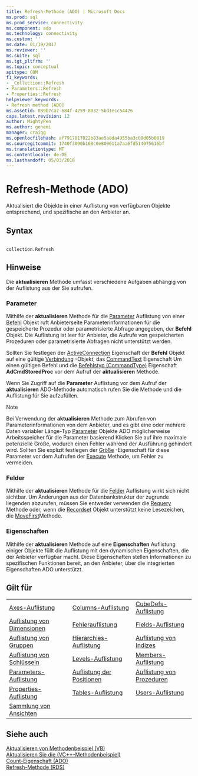 ```yaml
---
title: Refresh-Methode (ADO) | Microsoft Docs
ms.prod: sql
ms.prod_service: connectivity
ms.component: ado
ms.technology: connectivity
ms.custom: ''
ms.date: 01/19/2017
ms.reviewer: ''
ms.suite: sql
ms.tgt_pltfrm: ''
ms.topic: conceptual
apitype: COM
f1_keywords:
- _Collection::Refresh
- Parameters::Refresh
- Properties::Refresh
helpviewer_keywords:
- Refresh method [ADO]
ms.assetid: 089b7ca7-684f-4259-8032-5bd1ecc54426
caps.latest.revision: 12
author: MightyPen
ms.author: genemi
manager: craigg
ms.openlocfilehash: af7917817022b83ae5a8da4955ba3c08d05b0819
ms.sourcegitcommit: 1740f3090b168c0e809611a7aa6fd514075616bf
ms.translationtype: MT
ms.contentlocale: de-DE
ms.lasthandoff: 05/03/2018
---
```

# <a name="refresh-method-ado"></a>Refresh-Methode (ADO)
Aktualisiert die Objekte in einer Auflistung von verfügbaren Objekte entsprechend, und spezifische an den Anbieter an.  
  
## <a name="syntax"></a>Syntax  
  
```  
  
collection.Refresh  
```  
  
## <a name="remarks"></a>Hinweise  
 Die **aktualisieren** Methode umfasst verschiedene Aufgaben abhängig von der Auflistung aus der Sie aufrufen.  
  
### <a name="parameters"></a>Parameter  
 Mithilfe der **aktualisieren** Methode für die [Parameter](../../../ado/reference/ado-api/parameters-collection-ado.md) Auflistung von einer [Befehl](../../../ado/reference/ado-api/command-object-ado.md) Objekt ruft Anbieterseite Parameterinformationen für die gespeicherte Prozedur oder parametrisierte Abfrage angegeben, der **Befehl** Objekt. Die Auflistung ist leer für Anbieter, die Aufrufe von gespeicherten Prozeduren oder parametrisierte Abfragen nicht unterstützt werden.  
  
 Sollten Sie festlegen der [ActiveConnection](../../../ado/reference/ado-api/activeconnection-property-ado.md) Eigenschaft der **Befehl** Objekt auf eine gültige [Verbindung](../../../ado/reference/ado-api/connection-object-ado.md) -Objekt, das [CommandText](../../../ado/reference/ado-api/commandtext-property-ado.md) Eigenschaft Um einen gültigen Befehl und die [Befehlstyp (CommandType)](../../../ado/reference/ado-api/commandtype-property-ado.md) Eigenschaft **AdCmdStoredProc** vor dem Aufruf der **aktualisieren** Methode.  
  
 Wenn Sie Zugriff auf die **Parameter** Auflistung vor dem Aufruf der **aktualisieren** ADO-Methode automatisch rufen Sie die Methode und die Auflistung für Sie aufzufüllen.  
  
> [!NOTE]
>  Bei Verwendung der **aktualisieren** Methode zum Abrufen von Parameterinformationen von dem Anbieter, und es gibt eine oder mehrere Daten variabler Länge-Typ [Parameter](../../../ado/reference/ado-api/parameter-object.md) Objekte ADO möglicherweise Arbeitsspeicher für die Parameter basierend Klicken Sie auf ihre maximale potenzielle Größe, wodurch einen Fehler während der Ausführung gehindert wird. Sollten Sie explizit festlegen der [Größe](../../../ado/reference/ado-api/size-property-ado-parameter.md) -Eigenschaft für diese Parameter vor dem Aufrufen der [Execute](../../../ado/reference/ado-api/execute-method-ado-command.md) Methode, um Fehler zu vermeiden.  
  
### <a name="fields"></a>Felder  
 Mithilfe der **aktualisieren** Methode für die [Felder](../../../ado/reference/ado-api/fields-collection-ado.md) Auflistung wirkt sich nicht sichtbar. Um Änderungen aus der Datenbankstruktur der zugrunde liegenden abzurufen, müssen Sie entweder verwenden die [Requery](../../../ado/reference/ado-api/requery-method.md) Methode oder, wenn die [Recordset](../../../ado/reference/ado-api/recordset-object-ado.md) Objekt unterstützt keine Lesezeichen, die [MoveFirst](../../../ado/reference/ado-api/movefirst-movelast-movenext-and-moveprevious-methods-ado.md)Methode.  
  
### <a name="properties"></a>Eigenschaften  
 Mithilfe der **aktualisieren** Methode auf eine **Eigenschaften** Auflistung einiger Objekte füllt die Auflistung mit den dynamischen Eigenschaften, die der Anbieter verfügbar macht. Diese Eigenschaften stellen Informationen zu spezifischen Funktionen bereit, an den Anbieter, über die integrierten Eigenschaften ADO unterstützt.  
  
## <a name="applies-to"></a>Gilt für  
  
||||  
|-|-|-|  
|[Axes-Auflistung](../../../ado/reference/ado-md-api/axes-collection-ado-md.md)|[Columns-Auflistung](../../../ado/reference/adox-api/columns-collection-adox.md)|[CubeDefs-Auflistung](../../../ado/reference/ado-md-api/cubedefs-collection-ado-md.md)|  
|[Auflistung von Dimensionen](../../../ado/reference/ado-md-api/dimensions-collection-ado-md.md)|[Fehlerauflistung](../../../ado/reference/ado-api/errors-collection-ado.md)|[Fields-Auflistung](../../../ado/reference/ado-api/fields-collection-ado.md)|  
|[Auflistung von Gruppen](../../../ado/reference/adox-api/groups-collection-adox.md)|[Hierarchies-Auflistung](../../../ado/reference/ado-md-api/hierarchies-collection-ado-md.md)|[Auflistung von Indizes](../../../ado/reference/adox-api/indexes-collection-adox.md)|  
|[Auflistung von Schlüsseln](../../../ado/reference/adox-api/keys-collection-adox.md)|[Levels-Auflistung](../../../ado/reference/ado-md-api/levels-collection-ado-md.md)|[Members-Auflistung](../../../ado/reference/ado-md-api/members-collection-ado-md.md)|  
|[Parameters-Auflistung](../../../ado/reference/ado-api/parameters-collection-ado.md)|[Auflistung der Positionen](../../../ado/reference/ado-md-api/positions-collection-ado-md.md)|[Auflistung von Prozeduren](../../../ado/reference/adox-api/procedures-collection-adox.md)|  
|[Properties-Auflistung](../../../ado/reference/ado-api/properties-collection-ado.md)|[Tables-Auflistung](../../../ado/reference/adox-api/tables-collection-adox.md)|[Users-Auflistung](../../../ado/reference/adox-api/users-collection-adox.md)|  
|[Sammlung von Ansichten](../../../ado/reference/adox-api/views-collection-adox.md)|||  
  
## <a name="see-also"></a>Siehe auch  
 [Aktualisieren von Methodenbeispiel (VB)](../../../ado/reference/ado-api/refresh-method-example-vb.md)   
 [Aktualisieren Sie die (VC++-Methodenbeispiel)](../../../ado/reference/ado-api/refresh-method-example-vc.md)   
 [Count-Eigenschaft (ADO)](../../../ado/reference/ado-api/count-property-ado.md)   
 [Refresh-Methode (RDS)](../../../ado/reference/rds-api/refresh-method-rds.md)
